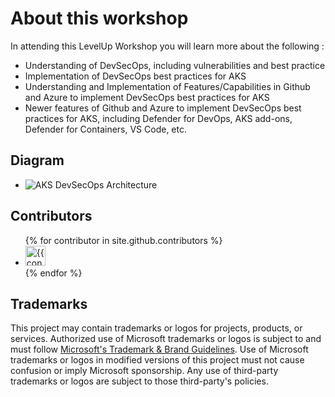 # About this workshop

In attending this LevelUp Workshop you will learn more about the following :

- Understanding of DevSecOps, including vulnerabilities and best practice
- Implementation of DevSecOps best practices for AKS
- Understanding and Implementation of Features/Capabilities in Github and Azure to implement DevSecOps best practices for AKS
- Newer features of Github and Azure to implement DevSecOps best practices for AKS, including Defender for DevOps, AKS add-ons, Defender for Containers, VS Code, etc.

## Diagram

- ![AKS DevSecOps Architecture](assets/images/module0/aks-devsecops-architecture.png)

## Contributors

<ul class="list-style-none">
{% for contributor in site.github.contributors %}
  <li class="d-inline-block mr-1">
     <a href="{{ contributor.html_url }}"><img src="{{ contributor.avatar_url }}" width="32" height="32" alt="{{ contributor.login }}"/></a>
  </li>
{% endfor %}
</ul>

## Trademarks

This project may contain trademarks or logos for projects, products, or services. Authorized use of Microsoft 
trademarks or logos is subject to and must follow [Microsoft's Trademark & Brand Guidelines](https://www.microsoft.com/en-us/legal/intellectualproperty/trademarks/usage/general). Use of Microsoft trademarks or logos in modified versions of this project must not cause confusion or imply Microsoft sponsorship. Any use of third-party trademarks or logos are subject to those third-party's policies.
